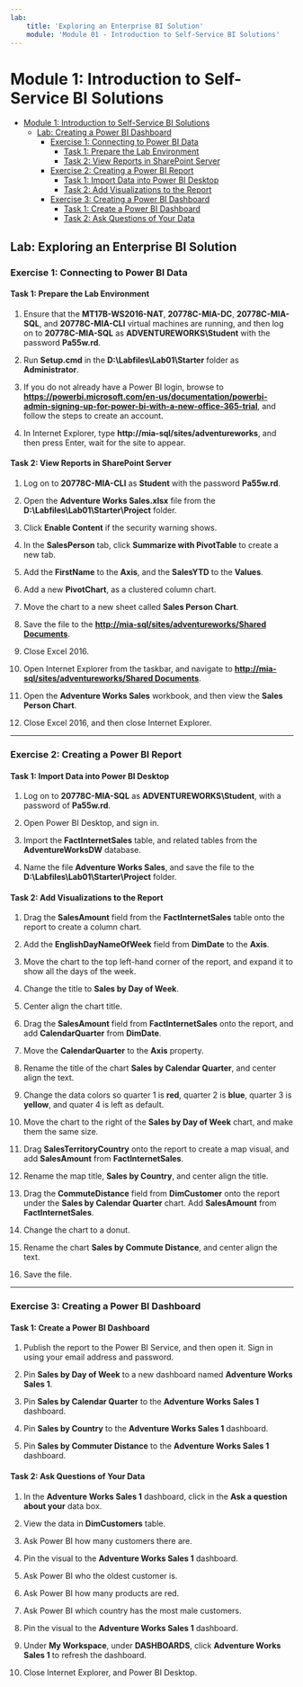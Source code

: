 ```yaml
---
lab:
    title: 'Exploring an Enterprise BI Solution'
    module: 'Module 01 - Introduction to Self-Service BI Solutions'
---
```

# Module 1: Introduction to Self-Service BI Solutions

- [Module 1: Introduction to Self-Service BI Solutions](#module-1-introduction-to-self-service-bi-solutions)
  - [Lab: Creating a Power BI Dashboard](#lab-creating-a-power-bi-dashboard)
    - [Exercise 1: Connecting to Power BI Data](#exercise-1-connecting-to-power-bi-data)
      - [Task 1: Prepare the Lab Environment](#task-1-prepare-the-lab-environment)
      - [Task 2: View Reports in SharePoint Server](#task-2-view-reports-in-sharepoint-server)
    - [Exercise 2: Creating a Power BI Report](#exercise-2-creating-a-power-bi-report)
      - [Task 1: Import Data into Power BI Desktop](#task-1-import-data-into-power-bi-desktop)
      - [Task 2: Add Visualizations to the Report](#task-2-add-visualizations-to-the-report)
    - [Exercise 3: Creating a Power BI Dashboard](#exercise-3-creating-a-power-bi-dashboard)
      - [Task 1: Create a Power BI Dashboard](#task-1-create-a-power-bi-dashboard)
      - [Task 2: Ask Questions of Your Data](#task-2-ask-questions-of-your-data)


## Lab: Exploring an Enterprise BI Solution

### Exercise 1: Connecting to Power BI Data

#### Task 1: Prepare the Lab Environment

1. Ensure that the **MT17B-WS2016-NAT**, **20778C-MIA-DC**, **20778C-MIA-SQL**, and **20778C-MIA-CLI** virtual machines are running, and then log on to **20778C-MIA-SQL** as **ADVENTUREWORKS\Student** with the password **Pa55w.rd**.

2. Run **Setup.cmd** in the **D:\Labfiles\Lab01\Starter** folder as **Administrator**.

3. If you do not already have a Power BI login, browse to **https://powerbi.microsoft.com/en-us/documentation/powerbi-admin-signing-up-for-power-bi-with-a-new-office-365-trial**, and follow the steps to create an account.

4. In Internet Explorer, type **http://mia-sql/sites/adventureworks**, and then press Enter, wait for the site to appear.

#### Task 2: View Reports in SharePoint Server

1. Log on to **20778C-MIA-CLI** as **Student** with the password **Pa55w.rd**.

2. Open the **Adventure Works Sales.xlsx** file from the **D:\Labfiles\Lab01\Starter\Project** folder.

3. Click **Enable Content** if the security warning shows.

4. In the **SalesPerson** tab, click **Summarize with PivotTable** to create a new tab.

5. Add the **FirstName** to the **Axis**, and the **SalesYTD** to the **Values**.

6. Add a new **PivotChart**, as a clustered column chart.

7. Move the chart to a new sheet called **Sales Person Chart**.

8. Save the file to the **[http://mia-sql/sites/adventureworks/Shared Documents](http://mia-sql/sites/adventureworks/Shared%20Documents)**.

9. Close Excel 2016.

10. Open Internet Explorer from the taskbar, and navigate to **[http://mia-sql/sites/adventureworks/Shared Documents](http://mia-sql/sites/adventureworks/Shared%20Documents)**.

11. Open the **Adventure Works Sales** workbook, and then view the **Sales Person Chart**.

12. Close Excel 2016, and then close Internet Explorer.

---

### Exercise 2: Creating a Power BI Report

#### Task 1: Import Data into Power BI Desktop

1. Log on to **20778C-MIA-SQL** as **ADVENTUREWORKS\Student**, with a password of **Pa55w.rd**.

2. Open Power BI Desktop, and sign in.

3. Import the **FactInternetSales** table, and related tables from the **AdventureWorksDW** database.

4. Name the file **Adventure Works Sales**, and save the file to the **D:\Labfiles\Lab01\Starter\Project** folder.

#### Task 2: Add Visualizations to the Report

1. Drag the **SalesAmount** field from the **FactInternetSales** table onto the report to create a column chart.

2. Add the **EnglishDayNameOfWeek** field from **DimDate** to the **Axis**.

3. Move the chart to the top left-hand corner of the report, and expand it to show all the days of the week.

4. Change the title to **Sales by Day of Week**.

5. Center align the chart title.

6. Drag the **SalesAmount** field from **FactInternetSales** onto the report, and add **CalendarQuarter** from **DimDate**. 

7. Move the **CalendarQuarter** to the **Axis** property.

8. Rename the title of the chart **Sales by Calendar Quarter**, and center align the text.

9. Change the data colors so quarter 1 is **red**, quarter 2 is **blue**, quarter 3 is **yellow**, and quater 4 is left as default.

10. Move the chart to the right of the **Sales by Day of Week** chart, and make them the same size.

11. Drag **SalesTerritoryCountry** onto the report to create a map visual, and add **SalesAmount** from **FactInternetSales**.

12. Rename the map title, **Sales by Country**, and center align the title.

13. Drag the **CommuteDistance** field from **DimCustomer** onto the report under the **Sales by Calendar Quarter** chart. Add **SalesAmount** from **FactInternetSales**.

14. Change the chart to a donut.

15. Rename the chart **Sales by Commute Distance**, and center align the text.

16. Save the file.

---

### Exercise 3: Creating a Power BI Dashboard

#### Task 1: Create a Power BI Dashboard

1. Publish the report to the Power BI Service, and then open it. Sign in using your email address and password.

2. Pin **Sales by Day of Week** to a new dashboard named **Adventure Works Sales 1**.

3. Pin **Sales by Calendar Quarter** to the **Adventure Works Sales 1** dashboard.

4. Pin **Sales by Country** to the **Adventure Works Sales 1** dashboard.

5. Pin **Sales by Commuter Distance** to the **Adventure Works Sales 1** dashboard.

#### Task 2: Ask Questions of Your Data

1. In the **Adventure Works Sales 1** dashboard, click in the **Ask a question about your** data box.

2. View the data in **DimCustomers** table.

3. Ask Power BI how many customers there are.

4. Pin the visual to the **Adventure Works Sales 1** dashboard.

5. Ask Power BI who the oldest customer is.

6. Ask Power BI how many products are red.

7. Ask Power BI which country has the most male customers.

8. Pin the visual to the **Adventure Works Sales 1** dashboard.

9. Under **My Workspace**, under **DASHBOARDS**, click **Adventure Works Sales 1** to refresh the dashboard.

10. Close Internet Explorer, and Power BI Desktop.
